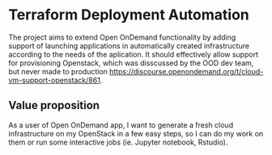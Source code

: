 # Terraform Deployment Automation
The project aims to extend Open OnDemand functionality by adding support of launching applications in automatically created infrastructure according to the needs of the aplication.
It should effectively allow support for provisioning Openstack, which was disscussed by the OOD dev team, but never made to production https://discourse.openondemand.org/t/cloud-vm-support-openstack/861.

## Value proposition
As a user of Open OnDemand app, I want to generate a fresh cloud infrastructure on my OpenStack in a few easy steps, so I can do my work on them or run some interactive jobs (ie. Jupyter notebook, Rstudio).


